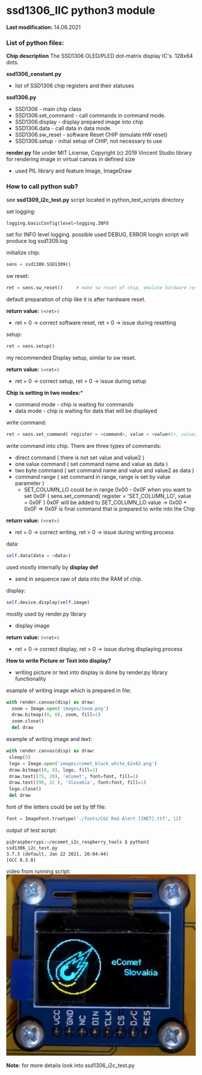 # ssd1306_IIC python3 module

**Last modification:** 14.06.2021

### List of python files: ###

**Chip description**
The SSD1306 OLED/PLED dot-matrix display IC's. 128x64 dots.

**ssd1306_constant.py**

* list of SSD1306 chip registers and their statuses

**ssd1306.py**

* SSD1306 - main chip class
* SSD1306.set_command - call commands in command mode.
* SSD1306.display - display prepared image into chip
* SSD1306.data - call data in data mode.
* SSD1306.sw_reset - software Reset CHIP (emulate HW reset)
* SSD1306.setup - initial setup of CHIP, not necessary to use

**render.py**
file under MIT License, Copyright (c) 2019 Vincent Studio
library for rendering image in virtual canvas in defined size
* used PIL library and feature Image, ImageDraw

### How to call python sub? ###

see **ssd1309_i2c_test.py** script located in python_test_scripts directory

set logging:
```python
logging.basicConfig(level=logging.INFO
```
set for INFO level logging. possible used DEBUG, ERROR loogin
script will produce log ssd1309.log

initialize chip:
```python
sens = ssd1309.SSD1309()
```

sw reset:
```python
ret = sens.sw_reset()     # make sw reset of chip, emulate hardware reset of chip
```
default preparation of chip like it is after hardware reset.

**return value:** ```(<ret>)```
   *  ret = 0 -> correct software reset, ret > 0 -> issue during resetting

setup:
```python
ret = sens.setup()
```

my recommended Display setup, similar to sw reset.

**return value:** ```(<ret>)```
   *  ret = 0 -> correct setup, ret > 0 -> issue during setup


**Chip is setting in two modes:***
* command mode - chip is waiting for commands
* data mode - chip is waiting for data that will be displayed

write command:
```python 
ret = sens.set_command( register = <command>, value = <value#1>, value2 = <value#2>)
```
write command into chip.
There are three types of commands:
* direct command ( there is not set value and value2 )
* one value command ( set command name and value as data )
* two byte command ( set command name and value and value2 as data )
* command range ( set command in range, range is set by value parameter )
     * SET_COLUMN_LO could be in range 0x00 - 0x0F when you want to set 0x0F ( sens.set_command( register = 'SET_COLUMN_LO', value = 0x0F )
       0x0F will be added tu SET_COLUMN_LO value -> 0x00 + 0x0F => 0x0F is final command that is prepared to write into the Chip
       
**return value:** ```(<ret>)```
   *  ret = 0 -> correct writing, ret > 0 -> issue during writing process

data:
```python
self.data(data = <data>)
```

used mostly internally by **display def**
* send in sequence raw of data into the RAM of chip.

display:
```python
self.device.display(self.image)
```

mostly used by render.py library
* display image

**return value:** ```(<ret>)```
   *  ret = 0 -> correct display, ret > 0 -> issue during displaying process
  
  
 **How to write Picture or Text into display?**
 
 * writing picture or text into display is done by render.py library functionality
 
 example of writing image which is prepared in file:
 ```python
 with render.canvas(disp) as draw:
   zoom = Image.open('images/zoom.png')
   draw.bitmap((0, 0), zoom, fill=1)
   zoom.close()
   del draw
 ```
 
 example of writing image and text:
  ```python
  with render.canvas(disp) as draw:
   sleep(5)
   logo = Image.open('images/comet_black_white_62x62.png')
   draw.bitmap((0, 0), logo, fill=1)
   draw.text((75, 20), 'eComet', font=font, fill=1)
   draw.text((90, 32 ), 'Slovakia', font=font, fill=1)
   logo.close()
   del draw
  ```
 
 font of the letters could be set by ttf file:
 ```python
 font = ImageFont.truetype('./fonts/C&C Red Alert [INET].ttf', 12)
 ```


output of test script:
```shell
pi@raspberrypi:~/ecomet_i2c_raspberry_tools $ python3 ssd1306_i2c_test.py
3.7.3 (default, Jan 22 2021, 20:04:44)
[GCC 8.3.0]
```

video from running script:
[![ssd1309 test sequence](ssd1309_display.png)](zoom_display.mkv "ssd1309 display")

**Note:** for more details look into ssd1306_i2c_test.py
